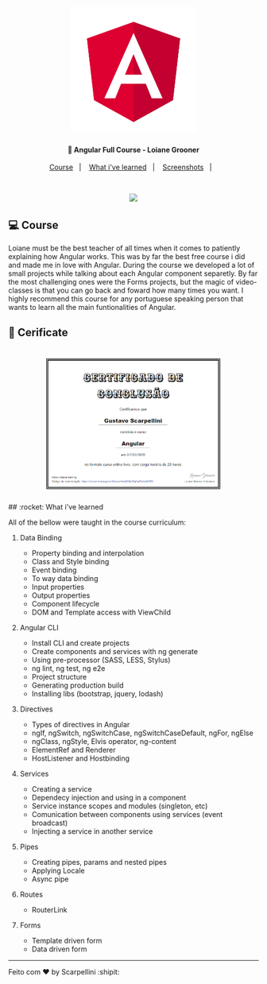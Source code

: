<h1 align="center">
    <img src='angular.svg' width='50%' height='50%'>
</h1>

<h4 align="center">
  🚀 Angular Full Course - Loiane Grooner
</h4>

<p align="center">
  <a href="#-course">Course</a>&nbsp;&nbsp;&nbsp;|&nbsp;&nbsp;&nbsp;
  <a href="#rocket-learned">What i've learned</a>&nbsp;&nbsp;&nbsp;|&nbsp;&nbsp;&nbsp;
  <a href="#-screenshots">Screenshots</a>&nbsp;&nbsp;&nbsp;|&nbsp;&nbsp;&nbsp;
</p>

<br>

<p align="center">
  <img src='frontend\src\assets\screenshot-github.png'>
</p>

## 💻 Course

Loiane must be the best teacher of all times when it comes to patiently explaining how Angular works. This was by far the best free course i did and made me in love with Angular. During the course we developed a lot of small projects while talking about each Angular component separetly. By far the most challenging ones were the Forms projects, but the magic of video-classes is that you can go back and foward how many times you want. I highly recommend this course for any portuguese speaking person that wants to learn all the main funtionalities of Angular.

## 🔖 Cerificate

<h1 align="center">
    <img src='certificate.PNG' width='70%' height='60%'>
</h1>
## :rocket: What i've learned

All of the bellow were taught in the course curriculum:

1. Data Binding
    * Property binding and interpolation
    * Class and Style binding
    * Event binding
    * To way data binding
    * Input properties
    * Output properties
    * Component lifecycle
    * DOM and Template access with ViewChild 

2. Angular CLI
    * Install CLI and create projects
    * Create components and services with ng generate
    * Using pre-processor (SASS, LESS, Stylus)
    * ng lint, ng test, ng e2e
    * Project structure
    * Generating production build
    * Installing libs (bootstrap, jquery, lodash)

3. Directives
    * Types of directives in Angular
    * ngIf, ngSwitch, ngSwitchCase, ngSwitchCaseDefault, ngFor, ngElse
    * ngClass, ngStyle, Elvis operator, ng-content
    * ElementRef and Renderer
    * HostListener and Hostbinding

4. Services
    * Creating a service
    * Dependecy injection and using in a component
    * Service instance scopes and modules (singleton, etc)
    * Comunication between components using services (event broadcast)
    * Injecting a service in another service

5. Pipes
    * Creating pipes, params and nested pipes
    * Applying Locale
    * Async pipe

6. Routes
    * RouterLink

7. Forms
    * Template driven form
    * Data driven form
---

Feito com ♥ by Scarpellini :shipit: 